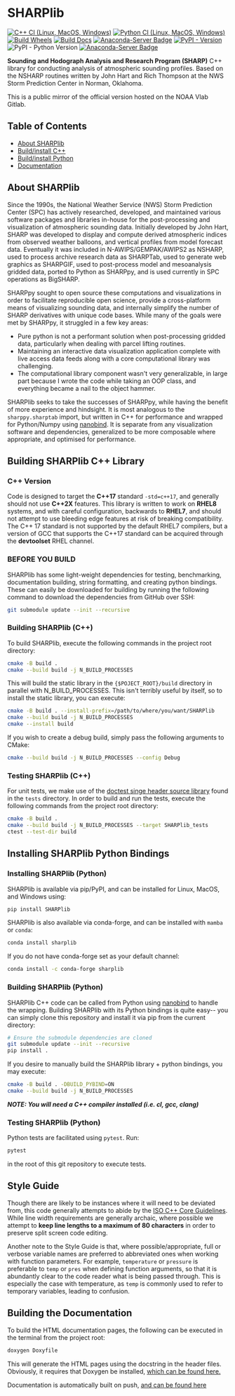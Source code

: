 # SHARPlib
[![C++ CI (Linux, MacOS, Windows)](https://github.com/keltonhalbert/SHARPlib/actions/workflows/cmake.yml/badge.svg)](https://github.com/keltonhalbert/SHARPlib/actions/workflows/cmake.yml)
[![Python CI (Linux, MacOS, Windows)](https://github.com/keltonhalbert/SHARPlib/actions/workflows/python.yml/badge.svg)](https://github.com/keltonhalbert/SHARPlib/actions/workflows/python.yml)
[![Build Wheels](https://github.com/keltonhalbert/SHARPlib/actions/workflows/wheels.yml/badge.svg)](https://github.com/keltonhalbert/SHARPlib/actions/workflows/wheels.yml)
[![Build Docs](https://github.com/keltonhalbert/SHARPlib/actions/workflows/docs.yml/badge.svg)](https://github.com/keltonhalbert/SHARPlib/actions/workflows/docs.yml)
[![Anaconda-Server Badge](https://anaconda.org/conda-forge/sharplib/badges/version.svg)](https://anaconda.org/conda-forge/sharplib)
[![PyPI - Version](https://img.shields.io/pypi/v/SHARPlib)](https://pypi.org/project/SHARPlib/)
![PyPI - Python Version](https://img.shields.io/pypi/pyversions/SHARPlib)
[![Anaconda-Server Badge](https://anaconda.org/conda-forge/sharplib/badges/platforms.svg)](https://anaconda.org/conda-forge/sharplib)


**Sounding and Hodograph Analysis and Research Program (SHARP)** C++ library for conducting analysis of atmospheric sounding profiles. Based on the NSHARP routines written by John Hart and Rich Thompson at the NWS Storm Prediction Center in Norman, Oklahoma. 

This is a public mirror of the official version hosted on the NOAA Vlab Gitlab.

## Table of Contents
- [About SHARPlib](#About-SHARPlib)
- [Build/install C++](#building-sharplib-c++-library)
- [Build/install Python](#installing-sharplib-python-bindings)
- [Documentation](https://keltonhalbert.github.io/SHARPlib/)

## About SHARPlib
Since the 1990s, the National Weather Service (NWS) Storm Prediction Center (SPC) has actively researched, developed, and maintained various software packages and libraries in-house for the post-processing and visualization of atmospheric sounding data. Initially developed by John Hart, SHARP was developed to display and compute derived atmospheric indices from observed weather balloons, and vertical profiles from model forecast data. Eventually it was included in N-AWIPS/GEMPAK/AWIPS2 as NSHARP, used to process archive research data as SHARPTab, used to generate web graphics as SHARPGIF, used to post-process model and mesoanalysis gridded data, ported to Python as SHARPpy, and is used currently in SPC operations as BigSHARP.

SHARPpy sought to open source these computations and visualizations in order to facilitate reproducible open science, provide a cross-platform means of visualizing sounding data, and internally simplify the number of SHARP derivatives with unique code bases. While many of the goals were met by SHARPpy, it struggled in a few key areas:

- Pure python is not a performant solution when post-processing gridded data, particularly when dealing with parcel lifting routines.
- Maintaining an interactive data visualization application complete with live access data feeds along with a core computational library was challenging.
- The computational library component wasn't very generalizable, in large part because I wrote the code while taking an OOP class, and everything became a nail to the object hammer. 

SHARPlib seeks to take the successes of SHARPpy, while having the benefit of more experience and hindsight. It is most analogous to the ```sharppy.sharptab``` import, but written in C++ for performance and wrapped for Python/Numpy using [nanobind](https://github.com/wjakob/nanobind). It is separate from any visualization software and dependencies, generalized to be more composable where appropriate, and optimised for performance. 

## Building SHARPlib C++ Library
### C++ Version
Code is designed to target the **C++17** standard `-std=c++17`, and generally should not use **C++2X** features. This library is written to work on **RHEL8** systems, and with careful configuration, backwards to **RHEL7**, and should not attempt to use bleeding edge features at risk of breaking compatibility. The C++ 17 standard is not supported by the default RHEL7 compilers, but a version of GCC that supports the C++17 standard can be acquired through the **__devtoolset__** RHEL channel. 

### BEFORE YOU BUILD
SHARPlib has some light-weight dependencies for testing, benchmarking, documentation building, string formatting, and creating python bindings. These can easily be downloaded for building by running the following command to download the dependencies from GitHub over SSH:
```bash
git submodule update --init --recursive 
```

### Building SHARPlib (C++)
To build SHARPlib, execute the following commands in the project root directory:
```bash
cmake -B build .
cmake --build build -j N_BUILD_PROCESSES
```

This will build the static library in the ```{$POJECT_ROOT}/build``` directory in parallel with N_BUILD_PROCESSES. This isn't terribly useful by itself, so to install the static library, you can execute: 
```bash
cmake -B build . --install-prefix=/path/to/where/you/want/SHARPlib
cmake --build build -j N_BUILD_PROCESSES
cmake --install build
```

If you wish to create a debug build, simply pass the following arguments to CMake:
```bash
cmake --build build -j N_BUILD_PROCESSES --config Debug
```

### Testing SHARPlib (C++)
For unit tests, we make use of the [doctest singe header source library](https://github.com/doctest/doctest) found in the `tests` directory. In order to build and run the tests, execute the following commands from the project root directory:

```bash
cmake -B build . 
cmake --build build -j N_BUILD_PROCESSES --target SHARPlib_tests
ctest --test-dir build
```


## Installing SHARPlib Python Bindings
### Installing SHARPlib (Python)
SHARPlib is available via pip/PyPI, and can be installed for Linux, MacOS, and Windows using:

```bash
pip install SHARPlib
```

SHARPlib is also available via conda-forge, and can be installed with `mamba` or `conda`:
```bash
conda install sharplib 
```
If you do not have conda-forge set as your default channel:
```bash
conda install -c conda-forge sharplib
```

### Building SHARPlib (Python)
SHARPlib C++ code can be called from Python using [nanobind](https://github.com/wjakob/nanobind) to handle the wrapping.
Building SHARPlib with its Python bindings is quite easy-- you can simply clone this repository and install it via pip from the current directory: 
```bash
# Ensure the submodule dependencies are cloned
git submodule update --init --recursive 
pip install .
```

If you desire to manually build the SHARPlib library + python bindings, you may execute:
```bash
cmake -B build . -DBUILD_PYBIND=ON
cmake --build build -j N_BUILD_PROCESSES
```

***NOTE: You will need a C++ compiler installed (i.e. cl, gcc, clang)***

### Testing SHARPlib (Python)
Python tests are facilitated using ```pytest```. Run:
```bash
pytest
```
in the root of this git repository to execute tests.

## Style Guide
Though there are likely to be instances where it will need to be deviated from, this code generally attempts to abide by the [ISO C++ Core Guidelines](https://isocpp.github.io/CppCoreGuidelines/CppCoreGuidelines). While line width requirements are generally archaic, where possible we attempt to __keep line lengths to a maximum of 80 characters__ in order to preserve split screen code editing.  

Another note to the Style Guide is that, where possible/appropriate, full or verbose variable names are preferred to abbreviated ones when working with function parameters. For example, `temperature` or `pressure` is preferable to `temp` or `pres` when defining function arguments, so that it is abundantly clear to the code reader what is being passed through. This is especially the case with temperature, as `temp` is commonly used to refer to temporary variables, leading to confusion. 

## Building the Documentation
To build the HTML documentation pages, the following can be executed in the terminal from the project root: 
```bash
doxygen Doxyfile
```

This will generate the HTML pages using the docstring in the header files. Obviously, it requires that Doxygen be installed, [which can be found here.](https://doxygen.nl/) 

Documentation is automatically built on push, [and can be found here](https://keltonhalbert.github.io/SHARPlib/)
